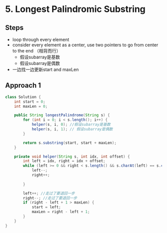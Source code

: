 # 5. Longest Palindromic Substring

## Steps
- loop through every element
- consider every element as a center, use two pointers to go from center to the end （相背而行）
    - 假设subarray是基数
    - 假设subarray是偶数
- 一边找一边更新start and maxLen

## Approach 1

```java
class Solution {
    int start = 0;
    int maxLen = 0;

    public String longestPalindrome(String s) {
        for (int i = 0; i < s.length(); i++) {
            helper(s, i, 0); //假设subarray是基数
            helper(s, i, 1); // 假设subarray是偶数
        }

        return s.substring(start, start + maxLen);
    }

    private void helper(String s, int idx, int offset) {
        int left = idx, right = idx + offset;
        while (left >= 0 && right < s.length() && s.charAt(left) == s.charAt(right)){
            left--;
            right++;
            
        }

        left++; //走过了要退回一步
        right--; //走过了要退回一步
        if (right - left + 1 > maxLen) {
            start = left;
            maxLen = right - left + 1;
        }
    }
}
```